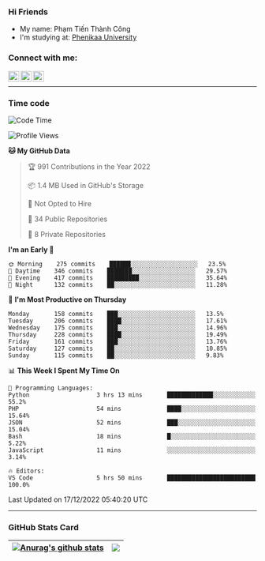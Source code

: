 ### Hi Friends

- My name: Phạm Tiến Thành Công
- I'm studying at: [Phenikaa University]


### Connect with me:
[<img align="left" alt="PhamTienThanhCong | Facebook" width="22px" src="https://upload.wikimedia.org/wikipedia/commons/thumb/1/16/Facebook-icon-1.png/640px-Facebook-icon-1.png" />][facebook]
[<img align="left" alt="PhamTienThanhCong | Zalo" width="22px" src="https://www.anphatpc.com.vn/template/anphat_2020v2/images/icon-zalo.jpg" />][zalo]
[<img align="left" alt="PhamTienThanhCong | LinkedIn" width="22px" src="https://cdn3.iconfinder.com/data/icons/inficons/512/linkedin.png" />][linkedin]

<br />

---

### Time code

<!--START_SECTION:waka-->
![Code Time](http://img.shields.io/badge/Code%20Time-805%20hrs%2021%20mins-blue)

![Profile Views](http://img.shields.io/badge/Profile%20Views-31-blue)

**🐱 My GitHub Data** 

> 🏆 991 Contributions in the Year 2022
 > 
> 📦 1.4 MB Used in GitHub's Storage 
 > 
> 🚫 Not Opted to Hire
 > 
> 📜 34 Public Repositories 
 > 
> 🔑 8 Private Repositories  
 > 
**I'm an Early 🐤** 

```text
🌞 Morning    275 commits    ██████░░░░░░░░░░░░░░░░░░░   23.5% 
🌆 Daytime    346 commits    ███████░░░░░░░░░░░░░░░░░░   29.57% 
🌃 Evening    417 commits    █████████░░░░░░░░░░░░░░░░   35.64% 
🌙 Night      132 commits    ██░░░░░░░░░░░░░░░░░░░░░░░   11.28%

```
📅 **I'm Most Productive on Thursday** 

```text
Monday       158 commits    ███░░░░░░░░░░░░░░░░░░░░░░   13.5% 
Tuesday      206 commits    ████░░░░░░░░░░░░░░░░░░░░░   17.61% 
Wednesday    175 commits    ███░░░░░░░░░░░░░░░░░░░░░░   14.96% 
Thursday     228 commits    ████░░░░░░░░░░░░░░░░░░░░░   19.49% 
Friday       161 commits    ███░░░░░░░░░░░░░░░░░░░░░░   13.76% 
Saturday     127 commits    ██░░░░░░░░░░░░░░░░░░░░░░░   10.85% 
Sunday       115 commits    ██░░░░░░░░░░░░░░░░░░░░░░░   9.83%

```


📊 **This Week I Spent My Time On** 

```text
💬 Programming Languages: 
Python                   3 hrs 13 mins       █████████████░░░░░░░░░░░░   55.2% 
PHP                      54 mins             ████░░░░░░░░░░░░░░░░░░░░░   15.64% 
JSON                     52 mins             ███░░░░░░░░░░░░░░░░░░░░░░   15.04% 
Bash                     18 mins             █░░░░░░░░░░░░░░░░░░░░░░░░   5.22% 
JavaScript               11 mins             ░░░░░░░░░░░░░░░░░░░░░░░░░   3.14%

🔥 Editors: 
VS Code                  5 hrs 50 mins       █████████████████████████   100.0%

```


 Last Updated on 17/12/2022 05:40:20 UTC
<!--END_SECTION:waka-->

---

### GitHub Stats Card

| <a href="https://github.com/phamtienthanhcong"><img align="center" src="https://github-readme-stats.vercel.app/api?username=PhamTienThanhCong&show_icons=true&include_all_commits=true&theme=buefy&hide_border=true&theme=ocean_dark" alt="Anurag's github stats" /></a> | <a href="https://github.com/phamtienthanhcong"><img align="center" src="https://github-readme-stats.vercel.app/api/top-langs/?username=PhamTienThanhCong&layout=compact&theme=buefy&hide_border=true&theme=ocean_dark" /></a> |
| ------------- | ------------- |

[Phenikaa University]: https://phenikaa-uni.edu.vn/vi
[facebook]: https://www.facebook.com/phamtienthanhcong
[linkedin]: https://linkedin.com/in/phamtienthanhcong
[zalo]: https://zalo.me/0396396332
[tiktok]: https://www.tiktok.com/@phamtienthanhcong
[web]: https://github.com/PhamTienThanhCong/web_dev
[min project]: https://github.com/PhamTienThanhCong/Project-Of-Web
[c and cpp]: https://github.com/PhamTienThanhCong/Code_C_and_Cpro
[python]: https://github.com/PhamTienThanhCong/Python_beginer
